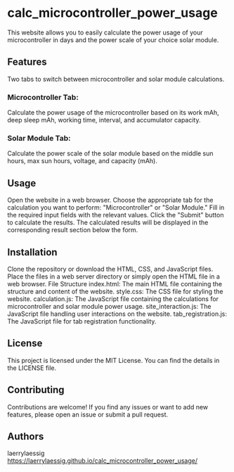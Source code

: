 # calc_microcontroller_power_usage

This website allows you to easily calculate the power usage of your microcontroller in days and the power scale of your choice solar module.

## Features
Two tabs to switch between microcontroller and solar module calculations.
### Microcontroller Tab:
Calculate the power usage of the microcontroller based on its work mAh, deep sleep mAh, working time, interval, and accumulator capacity.
### Solar Module Tab:
Calculate the power scale of the solar module based on the middle sun hours, max sun hours, voltage, and capacity (mAh).


## Usage
Open the website in a web browser.
Choose the appropriate tab for the calculation you want to perform: "Microcontroller" or "Solar Module."
Fill in the required input fields with the relevant values.
Click the "Submit" button to calculate the results.
The calculated results will be displayed in the corresponding result section below the form.


## Installation
Clone the repository or download the HTML, CSS, and JavaScript files.
Place the files in a web server directory or simply open the HTML file in a web browser.
File Structure
index.html: The main HTML file containing the structure and content of the website.
style.css: The CSS file for styling the website.
calculation.js: The JavaScript file containing the calculations for microcontroller and solar module power usage.
site_interaction.js: The JavaScript file handling user interactions on the website.
tab_registration.js: The JavaScript file for tab registration functionality.


## License
This project is licensed under the MIT License. You can find the details in the LICENSE file.

## Contributing
Contributions are welcome! If you find any issues or want to add new features, please open an issue or submit a pull request.

## Authors
laerrylaessig
https://laerrylaessig.github.io/calc_microcontroller_power_usage/

